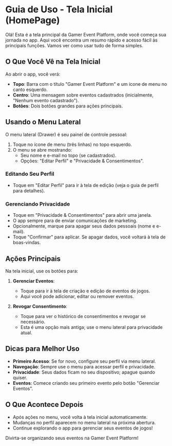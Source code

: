 # Guia de Uso - Tela Inicial (HomePage)

Olá! Esta é a tela principal da Gamer Event Platform, onde você começa sua jornada no app. Aqui você encontra um resumo rápido e acesso fácil às principais funções. Vamos ver como usar tudo de forma simples.

## O Que Você Vê na Tela Inicial

Ao abrir o app, você verá:
- **Topo**: Barra com o título "Gamer Event Platform" e um ícone de menu no canto esquerdo.
- **Centro**: Uma mensagem sobre eventos cadastrados (inicialmente, "Nenhum evento cadastrado").
- **Botões**: Dois botões grandes para ações principais.

## Usando o Menu Lateral

O menu lateral (Drawer) é seu painel de controle pessoal:

1. Toque no ícone de menu (três linhas) no topo esquerdo.
2. O menu se abre mostrando:
   - Seu nome e e-mail no topo (se cadastrados).
   - Opções: "Editar Perfil" e "Privacidade & Consentimentos".

### Editando Seu Perfil
- Toque em "Editar Perfil" para ir à tela de edição (veja o guia de perfil para detalhes).

### Gerenciando Privacidade
- Toque em "Privacidade & Consentimentos" para abrir uma janela.
- O app sempre para de enviar comunicações de marketing.
- Opcionalmente, marque para apagar seus dados pessoais (nome e e-mail).
- Toque "Confirmar" para aplicar. Se apagar dados, você voltará à tela de boas-vindas.

## Ações Principais

Na tela inicial, use os botões para:

1. **Gerenciar Eventos**:
   - Toque para ir à tela de criação e edição de eventos de jogos.
   - Aqui você pode adicionar, editar ou remover eventos.

2. **Revogar Consentimento**:
   - Toque para ver o histórico de consentimentos e revogar se necessário.
   - Esta é uma opção mais antiga; use o menu lateral para privacidade atual.

## Dicas para Melhor Uso

- **Primeiro Acesso**: Se for novo, configure seu perfil via menu lateral.
- **Navegação**: Sempre use o menu para acessar perfil e privacidade.
- **Privacidade**: Seus dados ficam no seu dispositivo; apague quando quiser.
- **Eventos**: Comece criando seu primeiro evento pelo botão "Gerenciar Eventos".

## O Que Acontece Depois

- Após ações no menu, você volta à tela inicial automaticamente.
- Mudanças no perfil aparecem no menu lateral na próxima abertura.
- Continue explorando o app para gerenciar seus eventos de jogos!

Divirta-se organizando seus eventos na Gamer Event Platform!